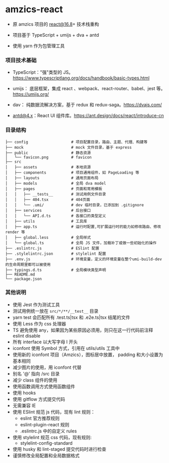 # amzics-react
* 原 amzics 项目的 react@16.8+ 技术栈重构

* 项目基于 TypeScript + umijs + dva + antd

* 使用 yarn 作为包管理工具

### 项目技术基础
* TypeScript："强"类型的 JS。https://www.typescriptlang.org/docs/handbook/basic-types.html

* umijs：
  底层框架，集成 react 、webpack、react-router、babel、jest 等。https://umijs.org/

* dav：
  纯数据流解决方案，基于 redux 和 redux-saga。https://dvajs.com/

* antd@4.x：React UI 组件库。https://ant.design/docs/react/introduce-cn


### 目录结构
```
├── config                   # 项目配置目录，路由、主题、代理、构建等
├── mock                     # mock 文件目录，基于 express
├── public                   # 静态资源
│   └── favicon.png          # favicon
├── src
│   ├── assets               # 本地资源
│   ├── components           # 项目通用组件，如 PageLoading 等
│   ├── layouts              # 通用页面布局
│   ├── models               # 全局 dva model
│   ├── pages                # 页面和常用模板
│   │   ├── __tests__        # 测试用例文件目录
│   │   ├── 404.tsx          # 404页面
│   │   └── .umi/            # dev 临时目录，已添加到 .gitignore
│   ├── services             # 后台接口
│   │   └── API.d.ts         # 各接口的类型定义
│   ├── utils                # 工具库
│   ├── app.ts               # 运行时配置,可扩展运行时的能力如修改路由、修改 render 等
│   ├── global.less          # 全局样式
│   └── global.ts            # 全局 JS 文件，加载补丁或做一些初始化的操作
├── .eslintrc.js             # ESlint 配置
├── .stylelintrc.json        # stylelint 配置
├── .env.js                  # 环境变量，定义的环境变量在整个umi-build-dev的生命周期里都可以被使用
├── typings.d.ts             # 全局模块类型声明
├── README.md
└── package.json
```

### 其他说明
* 使用 Jest 作为测试工具
* 测试用例统一放在 ```src/*/**/__test__``` 目录
* yarn test 会匹配所有 .test.ts|tsx 和 .e2e.ts|tsx 结尾的文件
* 使用 Less 作为 css 处理器
* TS 避免使用 any，如果因为某些原因必须用，则只在这一行代码前注释 eslint disable
* 所有 interface 以大写字母 I 开头
* iconfont 使用 Symbol 方式，引用在 utils/utils 工具中
* 使用新的 iconfont 项目（Amzics），图标居中放置， padding 和大小设置为基本相同
* 减少图片的使用，用 iconfont 代替
* 别名 '@' 指向 /src 目录
* 减少 class 组件的使用
* 使用函数调用方式使用函数组件
* 使用 hooks
* 使用 gitflow 方式提交代码
* 无需兼容 IE
* 使用 ESlint 规范 js 代码，现有 lint 规则：
    *  eslint 官方推荐规则
    *  eslint-plugin-react 规则
    *  .eslintrc.js 中的自定义 rules
* 使用 stylelint 规范 css 代码，现有规则:
    *  stylelint-config-standard
* 使用 husky 和 lint-staged 提交代码时进行检查
* 谨慎修改全局配置和全局数据格式

